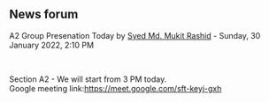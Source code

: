 <h2>News forum</h2><a href="https://moodle.cse.buet.ac.bd/user/view.php?id=1878&course=651"></a>
A2 Group Presenation Today
by <a href="https://moodle.cse.buet.ac.bd/user/view.php?id=1878&course=651">Syed Md. Mukit Rashid</a> - Sunday, 30 January 2022, 2:10 PM


 

Section A2 - We will start from 3 PM today.<br />Google meeting link:<a href="https://meet.google.com/sft-keyj-gxh">https://meet.google.com/sft-keyj-gxh</a><br />






